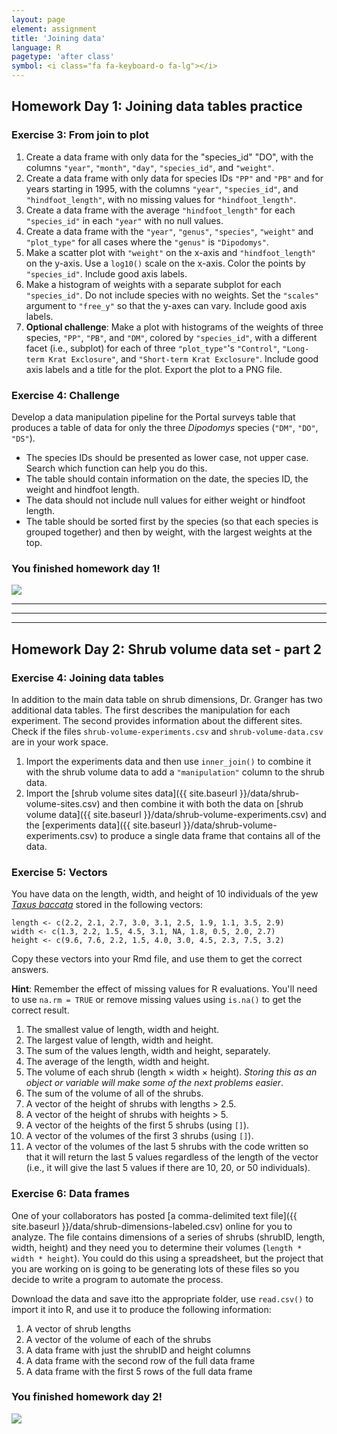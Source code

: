 ```yaml
---
layout: page
element: assignment
title: 'Joining data'
language: R
pagetype: 'after class'
symbol: <i class="fa fa-keyboard-o fa-lg"></i>
---
```


## Homework Day 1: Joining data tables practice

### Exercise 3: From join to plot
<!-- https://github.com/datacarpentry/semester-biology/blob/main/exercises/Portal-data-review-R.md -->
 1. Create a data frame with only data for the "species_id" "DO", with the columns `"year"`, `"month"`, `"day"`, `"species_id"`, and `"weight"`.
 2. Create a data frame with only data for species IDs `"PP"` and `"PB"` and for years starting in 1995, with the columns `"year"`, `"species_id"`, and `"hindfoot_length"`, with no missing values for `"hindfoot_length"`.
 3. Create a data frame with the average `"hindfoot_length"` for each `"species_id"` in each `"year"` with no null values.
 4. Create a data frame with the `"year"`, `"genus"`, `"species"`, `"weight"` and `"plot_type"` for all cases where the `"genus"` is `"Dipodomys"`.
 5. Make a scatter plot with `"weight"` on the x-axis and `"hindfoot_length"` on the y-axis. Use a `log10()` scale on the x-axis. Color the points by `"species_id"`. Include good axis labels.
 6. Make a histogram of weights with a separate subplot for each `"species_id"`. Do not include species with no weights. Set the `"scales"` argument to `"free_y"` so that the y-axes can vary. Include good axis labels.
 7. **Optional challenge**: Make a plot with histograms of the weights of three species, `"PP"`, `"PB"`, and `"DM"`, colored by `"species_id"`, with a different facet (i.e., subplot) for each of three `"plot_type"`'s `"Control"`, `"Long-term Krat Exclosure"`, and `"Short-term Krat Exclosure"`. Include good axis labels and a title for the plot. Export the plot to a PNG file.

### Exercise 4: Challenge
<!-- https://github.com/datacarpentry/semester-biology/blob/main/exercises/Portal-data-challenge-R.md -->

Develop a data manipulation pipeline for the Portal surveys table that produces a table of data for only the three _Dipodomys_ species (`"DM"`, `"DO"`, `"DS"`).
- The species IDs should be presented as lower case, not upper case. Search which function can help you do this.
- The table should contain information on the date, the species ID, the weight and hindfoot length.
- The data should not include null values for either weight or hindfoot length.
- The table should be sorted first by the species (so that each species is grouped together) and then by weight, with the largest weights at the top.

### You finished homework day 1!


![](https://upload.wikimedia.org/wikipedia/commons/1/1b/Merriam%27s_kangaroo_rat_%28Dipodomys_merriami%2C_F_Heteromyidae%29_%2811040259915%29.jpg)
<!-- ![](https://upload.wikimedia.org/wikipedia/commons/thumb/5/50/Kangaroo-rat.jpg/440px-Kangaroo-rat.jpg) -->
<!-- ![](https://upload.wikimedia.org/wikipedia/commons/9/98/Caloprymnus.jpg) -->
<!-- ![](https://www.biolib.cz/IMG/GAL/BIG/355962.jpg) -->
<!-- ![](https://miro.medium.com/max/800/0*yvXvL--ediuoJwzb.png) -->

---
---
---

## Homework Day 2: Shrub volume data set - part 2

### Exercise 4: Joining data tables

<!-- https://github.com/datacarpentry/semester-biology/blob/main/exercises/Dplyr-shrub-volume-join-R.md -->

In addition to the main data table on shrub dimensions, Dr. Granger has two additional data tables.
The first describes the manipulation for each experiment.
The second provides information about the different sites.
Check if the files `shrub-volume-experiments.csv` and `shrub-volume-data.csv` are in your work space.


1. Import the experiments data and then use `inner_join()` to combine it with the shrub volume data to add a `"manipulation"` column to the shrub data.
2. Import the [shrub volume sites data]({{ site.baseurl }}/data/shrub-volume-sites.csv) and then combine it with both the data on [shrub volume data]({{ site.baseurl }}/data/shrub-volume-experiments.csv) and the [experiments data]({{ site.baseurl }}/data/shrub-volume-experiments.csv) to produce a single data frame that contains all of the data.

### Exercise 5: Vectors
<!-- This exercise is a combination of the two following exercises: -->
<!-- https://github.com/datacarpentry/semester-biology/blob/main/exercises/Vectors-shrub-volume-vectors-R.md -->
<!-- https://github.com/datacarpentry/semester-biology/blob/main/exercises/Vectors-nulls-in-vectors-R.md -->

You have data on the length, width, and height of 10 individuals of the yew
[*Taxus baccata*](https://en.wikipedia.org/wiki/Taxus_baccata) stored in the
following vectors:

```
length <- c(2.2, 2.1, 2.7, 3.0, 3.1, 2.5, 1.9, 1.1, 3.5, 2.9)
width <- c(1.3, 2.2, 1.5, 4.5, 3.1, NA, 1.8, 0.5, 2.0, 2.7)
height <- c(9.6, 7.6, 2.2, 1.5, 4.0, 3.0, 4.5, 2.3, 7.5, 3.2)
```

Copy these vectors into your Rmd file, and use them to get the correct answers.

**Hint**: Remember the effect of missing values for R evaluations. You'll need to use `na.rm = TRUE` or remove missing values using `is.na()` to get the correct result.

1. The smallest value of length, width and height.
2. The largest value of length, width and height.
3. The sum of the values length, width and height, separately.
4. The average of the length, width and height.
5. The volume of each shrub (length × width × height).
   *Storing this as an object or variable will make some of the next problems easier*.
6. The sum of the volume of all of the shrubs.
7. A vector of the height of shrubs with lengths > 2.5.
8. A vector of the height of shrubs with heights > 5.
9. A vector of the heights of the first 5 shrubs (using `[]`).
10. A vector of the volumes of the first 3 shrubs (using `[]`).
11. A vector of the volumes of the last 5 shrubs with the code written so that it will return the last 5 values regardless of the length of the vector (i.e., it will give the last 5 values if there are 10, 20, or 50 individuals).


### Exercise 6: Data frames
<!-- https://github.com/datacarpentry/semester-biology/blob/main/exercises/Data-frames-shrub-volume-data-frame-R.md -->
One of your collaborators has posted [a comma-delimited text file]({{
site.baseurl }}/data/shrub-dimensions-labeled.csv) online for you to analyze.
The file contains dimensions of a series of shrubs (shrubID, length, width,
height) and they need you to determine their volumes
(`length * width * height`). You could do this using a spreadsheet, but the
project that you are working on is going to be generating lots of these files so
you decide to write a program to automate the process.

Download the data and save itto the appropriate folder, use `read.csv()` to import it into R, and use it to produce the following information:

1. A vector of shrub lengths
2. A vector of the volume of each of the shrubs
3. A data frame with just the shrubID and height columns
4. A data frame with the second row of the full data frame
5. A data frame with the first 5 rows of the full data frame

### You finished homework day 2!

![](https://www.kew.org/sites/default/files/2019-02/Taxus-baccata.jpg)
